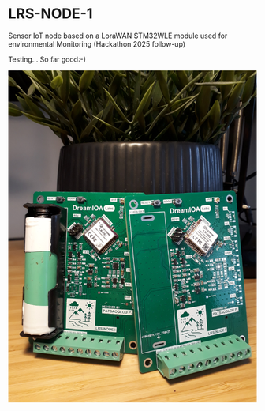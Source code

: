 # LRS-NODE-1

 Sensor IoT node based on a LoraWAN STM32WLE module used for environmental Monitoring (Hackathon 2025 follow-up)

 Testing... So far good:-)

<img src="./Resources/testing.jpg">
